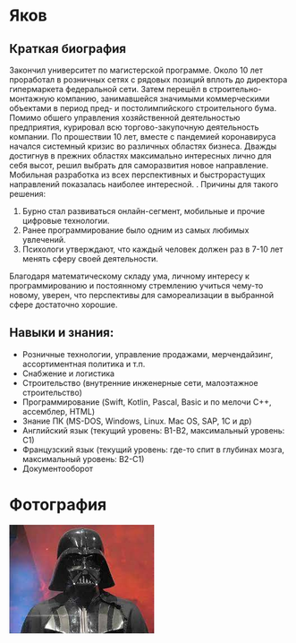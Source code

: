 # Яков

## Краткая биография

Закончил университет по магистерской программе.
Около 10 лет проработал в розничных сетях с рядовых позиций вплоть до директора гипермаркета федеральной сети.
Затем перешёл в строительно-монтажную компанию, занимавшейся значимыми коммерческими объектами в период пред- и постолимпийского строительного бума.
Помимо обшего управления хозяйственной деятельностью предприятия, курировал всю торгово-закупочную деятельность компании.
По прошествии 10 лет, вместе с пандемией коронавируса начался системный кризис во различных областях бизнеса. 
Дважды достигнув в прежних областях максимально интересных лично для себя высот, решил выбрать для саморазвития новое направление. 
Мобильная разработка из всех перспективных и быстрорастущих направлений показалась наиболее интересной.
.
Причины для такого решения:

1. Бурно стал развиваться онлайн-сегмент, мобильные и прочие цифровые технологии.
1. Ранее программирование было одним из самых любимых увлечений.
1. Психологи утверждают, что каждый человек должен раз в 7-10 лет менять сферу своей деятельности. 

Благодаря математическому складу ума, личному интересу к программированию и постоянному стремлению учиться чему-то новому, уверен, что 
перспективы для самореализации в выбранной сфере достаточно хорошие.

## Навыки и знания:

* Розничные технологии, управление продажами, мерчендайзинг, ассортиментная политика и т.п.
* Снабжение и логистика
* Строительство (внутренние инженерные сети, малоэтажное строительство)
* Программирование (Swift, Kotlin, Pascal, Basic и по мелочи C++, ассемблер, HTML)
* Знание ПК (MS-DOS, Windows, Linux. Mac OS, SAP, 1C и др)
* Английский язык (текущий уровень: В1-B2, максимальный уровень: С1)
* Французский язык (текущий уровень: где-то спит в глубинах мозга, максимальный уровень: В2-С1)
* Документооборот

# Фотография
![Фото](img/photo.jpg)
	
